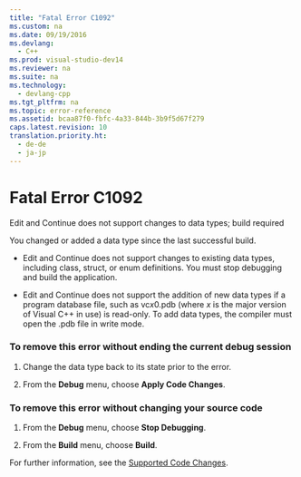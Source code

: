 ```yaml
---
title: "Fatal Error C1092"
ms.custom: na
ms.date: 09/19/2016
ms.devlang: 
  - C++
ms.prod: visual-studio-dev14
ms.reviewer: na
ms.suite: na
ms.technology: 
  - devlang-cpp
ms.tgt_pltfrm: na
ms.topic: error-reference
ms.assetid: bcaa87f0-fbfc-4a33-844b-3b9f5d67f279
caps.latest.revision: 10
translation.priority.ht: 
  - de-de
  - ja-jp
---
```

# Fatal Error C1092
Edit and Continue does not support changes to data types; build required  
  
 You changed or added a data type since the last successful build.  
  
-   Edit and Continue does not support changes to existing data types, including class, struct, or enum definitions. You must stop debugging and build the application.  
  
-   Edit and Continue does not support the addition of new data types if a program database file, such as vc*x*0.pdb (where *x* is the major version of Visual C++ in use) is read-only. To add data types, the compiler must open the .pdb file in write mode.  
  
### To remove this error without ending the current debug session  
  
1.  Change the data type back to its state prior to the error.  
  
2.  From the **Debug** menu, choose **Apply Code Changes**.  
  
### To remove this error without changing your source code  
  
1.  From the **Debug** menu, choose **Stop Debugging**.  
  
2.  From the **Build** menu, choose **Build**.  
  
 For further information, see the [Supported Code Changes](../vs140/Supported-Code-Changes--C---.md).